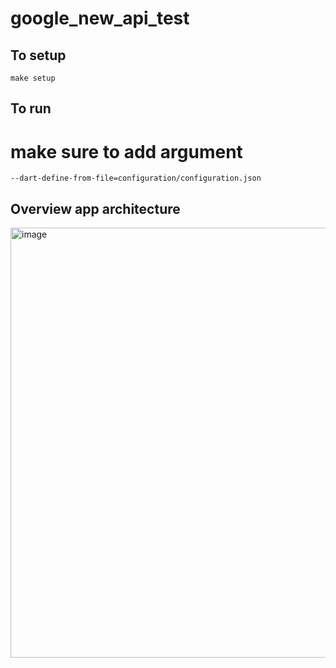 # google_new_api_test

## To setup
```
make setup
```

## To run
# make sure to add argument 
```
--dart-define-from-file=configuration/configuration.json
```

## Overview app architecture
<img width="688" alt="image" src="https://github.com/narate1973/google_news_api_flutter/assets/37734821/b8f35a8e-22c2-43cd-9271-667ee793d006">
